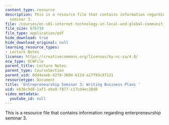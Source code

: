 ```yaml
---
content_type: resource
description: This is a resource file that contains information regarding enterpreneurship
  seminar 3.
file: /courses/ec-s01-internet-technology-in-local-and-global-communities-spring-2005-summer-2005/eb36c9d01af1eba9f877c17cd4ec28d8_MITEC_S01S05_e3_business.pdf
file_size: 676719
file_type: application/pdf
hide_download: true
hide_download_original: null
learning_resource_types:
- Lecture Notes
license: https://creativecommons.org/licenses/by-nc-sa/4.0/
ocw_type: OCWFile
parent_title: Lecture Notes
parent_type: CourseSection
parent_uid: 0dd4eaeb-d2f8-360d-612d-a17f93c97131
resourcetype: Document
title: 'Entrepreneurship Seminar 3: Writing Business Plans '
uid: eb36c9d0-1af1-eba9-f877-c17cd4ec28d8
video_metadata:
  youtube_id: null
---
```

This is a resource file that contains information regarding enterpreneurship seminar 3.